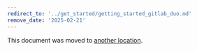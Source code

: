 ```yaml
---
redirect_to: '../get_started/getting_started_gitlab_duo.md'
remove_date: '2025-02-21'
---
```


<!-- markdownlint-disable -->
<!-- vale off -->

This document was moved to [another location](../get_started/getting_started_gitlab_duo.md).

<!-- This redirect file can be deleted after <2025-02-21>. -->
<!-- Redirects that point to other docs in the same project expire in three months. -->
<!-- Redirects that point to docs in a different project or site (for example, link is not relative and starts with `https:`) expire in one year. -->
<!-- Before deletion, see: https://docs.gitlab.com/ee/development/documentation/redirects.html -->
